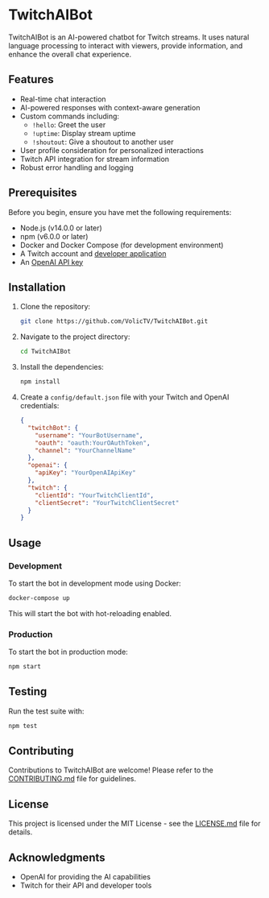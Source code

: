 # TwitchAIBot

TwitchAIBot is an AI-powered chatbot for Twitch streams. It uses natural language processing to interact with viewers, provide information, and enhance the overall chat experience.

## Features

- Real-time chat interaction
- AI-powered responses with context-aware generation
- Custom commands including:
  - `!hello`: Greet the user
  - `!uptime`: Display stream uptime
  - `!shoutout`: Give a shoutout to another user
- User profile consideration for personalized interactions
- Twitch API integration for stream information
- Robust error handling and logging

## Prerequisites

Before you begin, ensure you have met the following requirements:

- Node.js (v14.0.0 or later)
- npm (v6.0.0 or later)
- Docker and Docker Compose (for development environment)
- A Twitch account and [developer application](https://dev.twitch.tv/console/apps)
- An [OpenAI API key](https://beta.openai.com/signup/)

## Installation

1. Clone the repository:
   ```bash
   git clone https://github.com/VolicTV/TwitchAIBot.git
   ```

2. Navigate to the project directory:
   ```bash
   cd TwitchAIBot
   ```

3. Install the dependencies:
   ```bash
   npm install
   ```

4. Create a `config/default.json` file with your Twitch and OpenAI credentials:
   ```json
   {
     "twitchBot": {
       "username": "YourBotUsername",
       "oauth": "oauth:YourOAuthToken",
       "channel": "YourChannelName"
     },
     "openai": {
       "apiKey": "YourOpenAIApiKey"
     },
     "twitch": {
       "clientId": "YourTwitchClientId",
       "clientSecret": "YourTwitchClientSecret"
     }
   }
   ```

## Usage

### Development

To start the bot in development mode using Docker:

```bash
docker-compose up
```

This will start the bot with hot-reloading enabled.

### Production

To start the bot in production mode:

```bash
npm start
```

## Testing

Run the test suite with:

```bash
npm test
```

## Contributing

Contributions to TwitchAIBot are welcome! Please refer to the [CONTRIBUTING.md](CONTRIBUTING.md) file for guidelines.

## License

This project is licensed under the MIT License - see the [LICENSE.md](LICENSE.md) file for details.

## Acknowledgments

- OpenAI for providing the AI capabilities
- Twitch for their API and developer tools
```